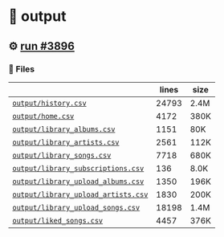 # 📝  output 

## ⚙️ [run #3896](https://github.com/jwenerd/ytm-dl/actions/runs/14289931612)

### 📁 Files

|                                                                         |lines|size|
|-------------------------------------------------------------------------|-----|----|
|[`output/history.csv` ](output/history.csv)                              |24793|2.4M|
|[`output/home.csv` ](output/home.csv)                                    |4172 |380K|
|[`output/library_albums.csv` ](output/library_albums.csv)                |1151 |80K |
|[`output/library_artists.csv` ](output/library_artists.csv)              |2561 |112K|
|[`output/library_songs.csv` ](output/library_songs.csv)                  |7718 |680K|
|[`output/library_subscriptions.csv` ](output/library_subscriptions.csv)  |136  |8.0K|
|[`output/library_upload_albums.csv` ](output/library_upload_albums.csv)  |1350 |196K|
|[`output/library_upload_artists.csv` ](output/library_upload_artists.csv)|1830 |200K|
|[`output/library_upload_songs.csv` ](output/library_upload_songs.csv)    |18198|1.4M|
|[`output/liked_songs.csv` ](output/liked_songs.csv)                      |4457 |376K|